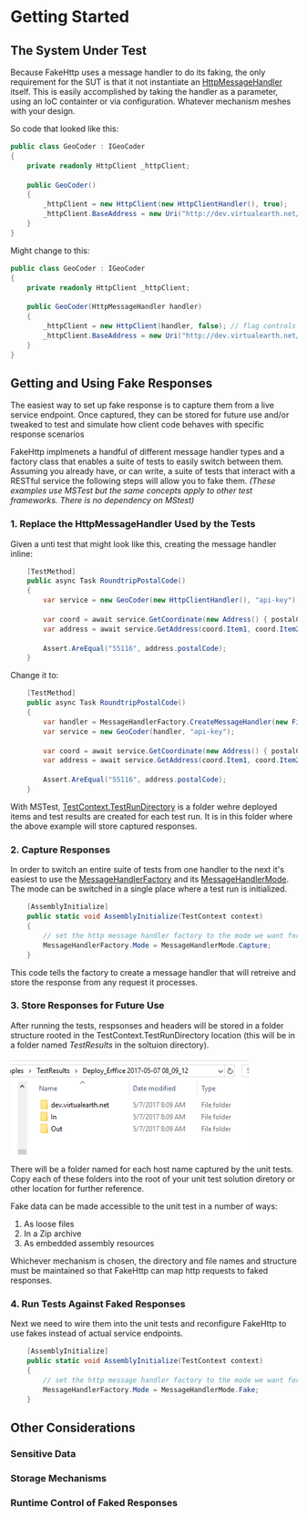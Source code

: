 # Getting Started

## The System Under Test
Because FakeHttp uses a message handler to do its faking, the only requirement for the 
SUT is that it not instantiate an [HttpMessageHandler](xref:System.Net.Http.HttpMessageHandler) itself. 
This is easily accomplished by taking the handler as a parameter, using an IoC containter 
or via configuration. Whatever mechanism meshes with your design.

So code that looked like this:

```csharp
public class GeoCoder : IGeoCoder
{
    private readonly HttpClient _httpClient;

    public GeoCoder()
    {
        _httpClient = new HttpClient(new HttpClientHandler(), true);
        _httpClient.BaseAddress = new Uri("http://dev.virtualearth.net/REST/v1/", UriKind.Absolute);
    }
}
```

Might change to this:

```csharp
public class GeoCoder : IGeoCoder
{
    private readonly HttpClient _httpClient;

    public GeoCoder(HttpMessageHandler handler)
    {
        _httpClient = new HttpClient(handler, false); // flag controls disposal of the handler 
        _httpClient.BaseAddress = new Uri("http://dev.virtualearth.net/REST/v1/", UriKind.Absolute);
    }
}
```
## Getting and Using Fake Responses
The easiest way to set up fake response is to capture them from a live service endpoint. Once captured,
they can be stored for future use and/or tweaked to test and simulate how client code behaves with specific response scenarios

FakeHttp implmenets a handful of different message handler types and a factory class that enables
a suite of tests to easily switch between them. Assuming you already have, or can write, a suite of tests that 
interact with a RESTful service the following steps will allow you to fake them. *(These examples use MSTest but 
the same concepts apply to other test frameworks. There is no dependency on MStest)*

### 1. Replace the HttpMessageHandler Used by the Tests

Given a unti test that might look like this, creating the message handler inline:

```csharp
    [TestMethod]
    public async Task RoundtripPostalCode()
    {
        var service = new GeoCoder(new HttpClientHandler(), "api-key");

        var coord = await service.GetCoordinate(new Address() { postalCode = "55116", countryRegion = "US" });
        var address = await service.GetAddress(coord.Item1, coord.Item2);

        Assert.AreEqual("55116", address.postalCode);
    }
```
Change it to:
```csharp
    [TestMethod]
    public async Task RoundtripPostalCode()
    {
        var handler = MessageHandlerFactory.CreateMessageHandler(new FileSystemResources(TestContext.TestRunDirectory));
        var service = new GeoCoder(handler, "api-key");

        var coord = await service.GetCoordinate(new Address() { postalCode = "55116", countryRegion = "US" });
        var address = await service.GetAddress(coord.Item1, coord.Item2);

        Assert.AreEqual("55116", address.postalCode);
    }
```

With MSTest, [TestContext.TestRunDirectory](https://msdn.microsoft.com/query/dev15.query?appId=Dev15IDEF1&l=EN-US&k=k(Microsoft.VisualStudio.TestTools.UnitTesting.TestContext.TestRunDirectory);k(TargetFrameworkMoniker-.NETFramework,Version%3Dv4.6.1);k(DevLang-csharp)&rd=true) 
is a folder wehre deployed items and test results are created for each test run. It is in this 
folder where the above example will store captured responses.

### 2. Capture Responses
In order to switch an entire suite of tests from one handler to the next it's easiest to use the [MessageHandlerFactory](xref:FakeHttp.MessageHandlerFactory) 
and its [MessageHandlerMode](xref:FakeHttp.MessageHandlerMode). The mode can be switched in a single place where a test run is initialized.

```csharp
    [AssemblyInitialize]
    public static void AssemblyInitialize(TestContext context)
    {
        // set the http message handler factory to the mode we want for the entire assmebly test execution
        MessageHandlerFactory.Mode = MessageHandlerMode.Capture;
    }
```
This code tells the factory to create a message handler that will retreive and store the response from any
request it processes.

### 3. Store Responses for Future Use
After running the tests, respsonses and headers will be stored in a folder structure rooted
in the TestContext.TestRunDirectory location (this will be in a folder named *TestResults* in the soltuion
directory). 

<img src="../images/folders.PNG"/>

There will be a folder named for each host name captured by the unit tests. Copy each of these folders into the
root of your unit test solution diretory or other location for further reference.

Fake data can be made accessible to the unit test in a number of ways:

1) As loose files 
2) In a Zip archive
3) As embedded assembly resources

Whichever mechanism is chosen, the directory and file names and structure must be maintained so that FakeHttp
can map http requests to faked responses.

### 4. Run Tests Against Faked Responses
Next we need to wire them into the unit tests and reconfigure FakeHttp to use fakes instead of actual service endpoints.


```csharp
    [AssemblyInitialize]
    public static void AssemblyInitialize(TestContext context)
    {
        // set the http message handler factory to the mode we want for the entire assmebly test execution
        MessageHandlerFactory.Mode = MessageHandlerMode.Fake;
    }
```

## Other Considerations

### Sensitive Data
### Storage Mechanisms
### Runtime Control of Faked Responses